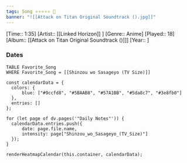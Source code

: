 ```yaml
---
tags: Song ⭐⭐⭐⭐⭐ 💛
banner: "![[Attack on Titan Original Soundtrack ().jpg]]"
---
```

[Time:: 1:35]
[Artist:: [[Linked Horizon]] ]
[Genre:: Anime]
[Played:: 18]
[Album:: [[Attack on Titan Original Soundtrack ()]]]
[Year:: ]
### Dates
````dataview
TABLE Favorite_Song
WHERE Favorite_Song = [[Shinzou wo Sasageyo (TV Size)]]
````

  ```dataviewjs
const calendarData = { 
	colors: { 
		blue: ["#9ccfd8", "#5BAAB8", "#57A1BB", "#5da8c7", "#3e8fb0"] 
	}, 
	entries: [] 
}; 

for (let page of dv.pages('"Daily Notes"')) { 
	calendarData.entries.push({ 
		date: page.file.name, 
		intensity: page["Shinzou_wo_Sasageyo_(TV_Size)"]
	}); 
} 

renderHeatmapCalendar(this.container, calendarData);
```
